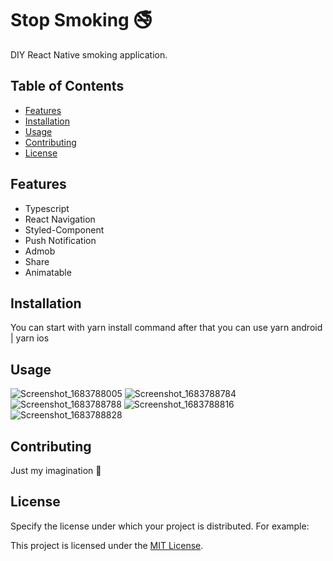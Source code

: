 # Stop Smoking 🚭

DIY React Native smoking application.

## Table of Contents

- [Features](#features)
- [Installation](#installation)
- [Usage](#usage)
- [Contributing](#contributing)
- [License](#license)

## Features

- Typescript
- React Navigation
- Styled-Component
- Push Notification
- Admob
- Share
- Animatable

## Installation

You can start with yarn install command after that you can use yarn android | yarn ios

## Usage

 ![Screenshot_1683788005](https://github.com/can-sevin/StopSmoking/assets/11235344/7b408e8e-e6b9-4601-9142-74b87987f0e1)
 ![Screenshot_1683788784](https://github.com/can-sevin/StopSmoking/assets/11235344/24365b07-9049-474a-8e64-118b3c6d08fa)
 ![Screenshot_1683788788](https://github.com/can-sevin/StopSmoking/assets/11235344/31bf9c5c-80d3-40b6-b811-b3cc6245f4f6)
 ![Screenshot_1683788816](https://github.com/can-sevin/StopSmoking/assets/11235344/b18739d3-4017-453e-b7b5-73637bb892fd)
 ![Screenshot_1683788828](https://github.com/can-sevin/StopSmoking/assets/11235344/f613d7b4-fd6c-4026-938a-e6cb6a3658e2)

## Contributing

Just my imagination 🌈

## License

Specify the license under which your project is distributed. For example:

This project is licensed under the [MIT License](https://sites.google.com/view/stopsmokingprivacypolicy/ana-sayfa).
